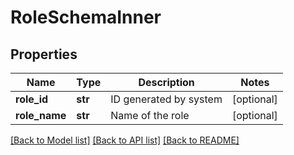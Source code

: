 # RoleSchemaInner

## Properties
Name | Type | Description | Notes
------------ | ------------- | ------------- | -------------
**role_id** | **str** | ID generated by system | [optional] 
**role_name** | **str** | Name of the role | [optional] 

[[Back to Model list]](../README.md#documentation-for-models) [[Back to API list]](../README.md#documentation-for-api-endpoints) [[Back to README]](../README.md)


